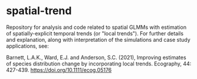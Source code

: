 # spatial-trend
Repository for analysis and code related to spatial GLMMs with estimation of spatially-explicit temporal trends (or "local trends").  For further details and explanation, along with interpretation of the simulations and case study applications, see:

Barnett, L.A.K., Ward, E.J. and Anderson, S.C. (2021), Improving estimates of species distribution change by incorporating local trends. Ecography, 44: 427-439. https://doi.org/10.1111/ecog.05176
